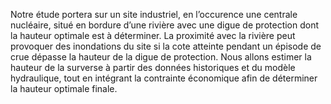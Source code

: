 Notre étude portera sur un site industriel, en l’occurence une centrale nucléaire, situé en bordure d’une rivière avec une digue de protection dont la hauteur optimale est à déterminer. La
proximité avec la rivière peut provoquer des inondations du site si la cote atteinte pendant un épisode de crue dépasse la hauteur de la digue de protection. 
Nous allons estimer la hauteur de la surverse à partir des données historiques et du modèle hydraulique, tout en intégrant la contrainte économique afin de déterminer la hauteur optimale finale.

